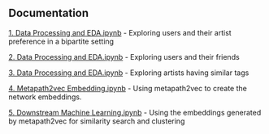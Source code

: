 ## Documentation

[1. Data Processing and EDA.ipynb](https://github.com/arunavsk/Network-Science-I606/blob/master/notebooks/1.%20Data%20Processing%20and%20EDA.ipynb "1. Data Processing and EDA.ipynb") - Exploring users and their artist preference in a bipartite setting

[2. Data Processing and EDA.ipynb](https://github.com/arunavsk/Network-Science-I606/blob/master/notebooks/2.%20Data%20Processing%20and%20EDA.ipynb "2. Data Processing and EDA.ipynb") - Exploring users and their friends

[3. Data Processing and EDA.ipynb](https://github.com/arunavsk/Network-Science-I606/blob/master/notebooks/3.%20Data%20Processing%20and%20EDA.ipynb "3. Data Processing and EDA.ipynb") - Exploring artists having similar tags

[4. Metapath2vec Embedding.ipynb](https://github.com/arunavsk/Network-Science-I606/blob/master/notebooks/4.%20Metapath2vec%20Embedding.ipynb "4. Metapath2vec Embedding.ipynb") - Using metapath2vec to create the network embeddings.

[5. Downstream Machine Learning.ipynb](https://github.com/arunavsk/Network-Science-I606/blob/master/notebooks/5.%20Downstream%20Machine%20Learning.ipynb "5. Downstream Machine Learning.ipynb") - Using the embeddings generated by metapath2vec for similarity search and clustering
